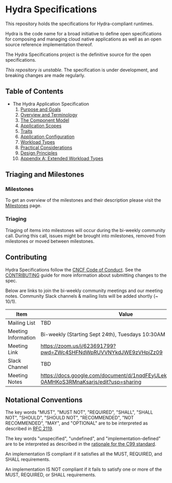 # Hydra Specifications

This repository holds the specifications for Hydra-compliant runtimes.

Hydra is the code name for a broad initiative to define open
specifications for composing and managing cloud native applications as well as an
open source reference implementation thereof.

The Hydra Specifications project is the definitive source for the
open specifications.

*This repository is unstable.* The specification is under development, and breaking changes are made regularly.

## Table of Contents

* The Hydra Application Specification
  1. [Purpose and Goals](1.purpose_and_goals.md)
  2. [Overview and Terminology](2.overview_and_terminology.md)
  3. [The Component Model](3.component_model.md)
  4. [Application Scopes](4.application_scopes.md)
  5. [Traits](5.traits.md)
  6. [Application Configuration](6.application_configuration.md)
  7. [Workload Types](7.workload_types.md)
  8. [Practical Considerations](8.practical_considerations.md)
  9. [Design Principles](9.design_principles.md)
  10. [Appendix A: Extended Workload Types](10.appendix-extended-workload-types.md)

## Triaging and Milestones 

### Milestones

To get an overview of the milestones and their description please visit the [Milestones](https://github.com/microsoft/hydra-spec/milestones) page. 

### Triaging 

Triaging of items into milestones will occur during the bi-weekly community call. During this call, issues might be brought into milestones, removed from milestones or moved between milestones. 

## Contributing

Hydra Specifications follow the [CNCF Code of Conduct][cncf-coc]. See the [CONTRIBUTING](contributing.md) guide for more information about submitting changes to the spec.

Below are links to join the bi-weekly community meetings and our meeting notes. Community Slack channels & mailing lists will be added shortly (~ 10/1). 

| Item        | Value  |
|---------------------|---|
| Mailing List | TBD |
| Meeting Information | Bi-weekly (Starting Sept 24th), Tuesdays 10:30AM PST  |
| Meeting Link | https://zoom.us/j/623691799?pwd=ZWc4SHFNdWpRUVVNYkdJWE9zVHpjZz09   |
| Slack Channel       | TBD  |
| Meeting Notes       | https://docs.google.com/document/d/1nqdFEyULekyksFHtFvgvFAYE-0AMHKoS3RMnaKsarjs/edit?usp=sharing |

## Notational Conventions

The key words "MUST", "MUST NOT", "REQUIRED", "SHALL", "SHALL NOT", "SHOULD",
"SHOULD NOT", "RECOMMENDED", "NOT RECOMMENDED", "MAY", and "OPTIONAL" are to be
interpreted as described in [RFC 2119][rfc2119].

The key words "unspecified", "undefined", and "implementation-defined" are to be
interpreted as described in the [rationale for the C99
standard][c99-unspecified].

An implementation IS compliant if it satisfies all the MUST, REQUIRED, and SHALL
requirements.

An implementation IS NOT compliant if it fails to satisfy one or more of the
MUST, REQUIRED, or SHALL requirements.

[cncf-coc]: https://github.com/cncf/foundation/blob/master/code-of-conduct.md
[rfc2119]: http://tools.ietf.org/html/rfc2119
[c99-unspecified]: http://www.open-std.org/jtc1/sc22/wg14/www/C99RationaleV5.10.pdf#page=18
